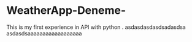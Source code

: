 # WeatherApp-Deneme-
This is my first experience in API with python .
asdasdasdasdsadasdsa
asdasdsaaaaaaaaaaaaaaaaaa
